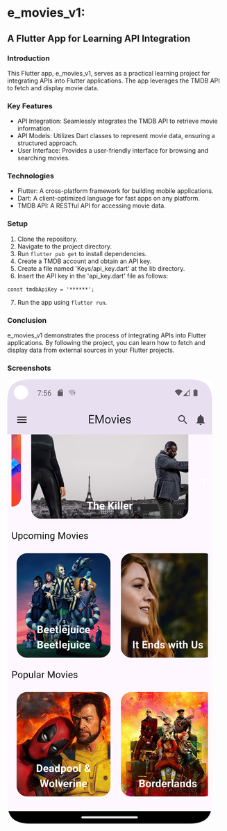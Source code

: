 # e_movies_v1: 
## A Flutter App for Learning API Integration

### Introduction
This Flutter app, e_movies_v1, serves as a practical learning project for integrating APIs into Flutter applications. The app leverages the TMDB API to fetch and display movie data.

### Key Features
- API Integration: Seamlessly integrates the TMDB API to retrieve movie information.
- API Models: Utilizes Dart classes to represent movie data, ensuring a structured approach.
- User Interface: Provides a user-friendly interface for browsing and searching movies.

### Technologies
- Flutter: A cross-platform framework for building mobile applications.
- Dart: A client-optimized language for fast apps on any platform.
- TMDB API: A RESTful API for accessing movie data.

### Setup
1. Clone the repository.
2. Navigate to the project directory.
3. Run `flutter pub get` to install dependencies.
4. Create a TMDB account and obtain an API key.
5. Create a file named 'Keys/api_key.dart' at the lib directory.
6. Insert the API key in the 'api_key.dart' file as follows:
```
const tmdbApiKey = '******';
```
7. Run the app using `flutter run`.

### Conclusion
e_movies_v1 demonstrates the process of integrating APIs into Flutter applications. By following the project, you can learn how to fetch and display data from external sources in your Flutter projects.

### Screenshots
![Home Screen](lib/assets/Screenshot_1.png)
